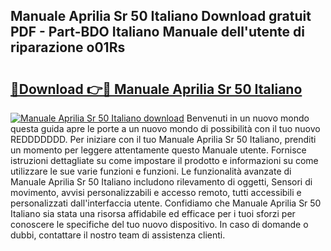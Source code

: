 ## Manuale Aprilia Sr 50 Italiano Download gratuit PDF - Part-BDO Italiano Manuale dell'utente di riparazione o01Rs

# <h2><a href="http://dfgav4f.blite.top/?on=Manuale+Aprilia+Sr+50+Italiano">🔗Download 👉🔴 Manuale Aprilia Sr 50 Italiano</a></h2>

[![Manuale Aprilia Sr 50 Italiano download](https://i.imgur.com/lujVjoI.png)](http://dfgav4f.blite.top/?on=Manuale+Aprilia+Sr+50+Italiano)
Benvenuti in un nuovo mondo questa guida apre le porte a un nuovo mondo di possibilità con il tuo nuovo REDDDDDDD. Per iniziare con il tuo Manuale Aprilia Sr 50 Italiano, prenditi un momento per leggere attentamente questo Manuale utente. Fornisce istruzioni dettagliate su come impostare il prodotto e informazioni su come utilizzare le sue varie funzioni e funzioni. Le funzionalità avanzate di Manuale Aprilia Sr 50 Italiano includono rilevamento di oggetti, Sensori di movimento, avvisi personalizzabili e accesso remoto, tutti accessibili e personalizzati dall'interfaccia utente. Confidiamo che Manuale Aprilia Sr 50 Italiano sia stata una risorsa affidabile ed efficace per i tuoi sforzi per conoscere le specifiche del tuo nuovo dispositivo. In caso di domande o dubbi, contattare il nostro team di assistenza clienti.
